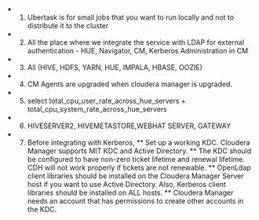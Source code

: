 * 1) Ubertask is for small jobs that you want to run locally and not to distribute it to the cluster
* 2) All the place where we integrate the service with LDAP for external authentication - HUE, Navigator, CM, Kerberos Administration in CM
* 3) All (HIVE, HDFS, YARN, HUE, IMPALA, HBASE, OOZIE)
* 4) CM Agents are upgraded when cloudera manager is upgraded.
* 5) select total_cpu_user_rate_across_hue_servers + total_cpu_system_rate_across_hue_servers 
* 6) HIVESERVER2, HIVEMETASTORE,WEBHAT SERVER, GATEWAY
* 7) Before integrating with Kerberos, 
** Set up a working KDC. Cloudera Manager supports MIT KDC and Active Directory.
** The KDC should be configured to have non-zero ticket lifetime and renewal lifetime. CDH will not work properly if tickets are not renewable.
** OpenLdap client libraries should be installed on the Cloudera Manager Server host if you want to use Active Directory. Also, Kerberos client libraries should be installed on ALL hosts.
** Cloudera Manager needs an account that has permissions to create other accounts in the KDC.